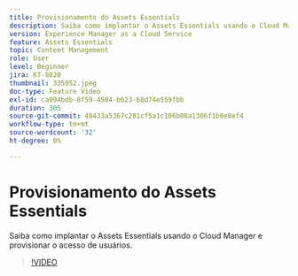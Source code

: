 ```yaml
---
title: Provisionamento do Assets Essentials
description: Saiba como implantar o Assets Essentials usando o Cloud Manager e provisionar o acesso de usuários.
version: Experience Manager as a Cloud Service
feature: Assets Essentials
topic: Content Management
role: User
level: Beginner
jira: KT-8020
thumbnail: 335952.jpeg
doc-type: Feature Video
exl-id: ca994bdb-8f59-4504-b623-68d74e559fbb
duration: 305
source-git-commit: 48433a5367c281cf5a1c106b08a1306f1b0e8ef4
workflow-type: tm+mt
source-wordcount: '32'
ht-degree: 0%

---
```


# Provisionamento do Assets Essentials

Saiba como implantar o Assets Essentials usando o Cloud Manager e provisionar o acesso de usuários.

>[!VIDEO](https://video.tv.adobe.com/v/335952?quality=12&learn=on)
